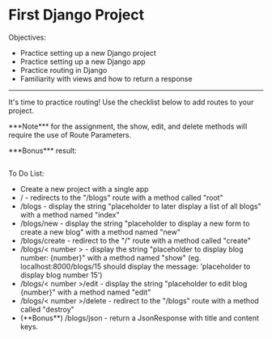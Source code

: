 <h1>First Django Project</h1>

<p>Objectives:</p>
<ul>
    <li>Practice setting up a new Django project</li>
    <li>Practice setting up a new Django app</li>
    <li>Practice routing in Django</li>
    <li>Familiarity with views and how to return a response</li>
</ul>

<hr>

<p>It's time to practice routing! Use the checklist below to add routes to your project. </p>

<p>***Note*** for the assignment, the show, edit, and delete methods will require the use of Route Parameters.</p>

<p>***Bonus*** result:</p>

<img src=""/>

<p>To Do List:</p>
<ul>
    <li>Create a new project with a single app</li>
    <li>/ - redirects to the "/blogs" route with a method called "root"</li>
    <li>/blogs - display the string "placeholder to later display a list of all blogs" with a method named "index"</li>
    <li>/blogs/new - display the string "placeholder to display a new form to create a new blog" with a method named "new"</li>
    <li>/blogs/create - redirect to the "/" route with a method called "create"</li>
    <li>/blogs/< number > - display the string "placeholder to display blog number: {number}" with a method named "show" (eg. localhost:8000/blogs/15 should display the message: 'placeholder to display blog number 15')</li>
    <li>/blogs/< number >/edit - display the string "placeholder to edit blog {number}" with a method named "edit"</li>
    <li>/blogs/< number >/delete - redirect to the "/blogs" route with a method called "destroy"</li>
    <li>(**Bonus**) /blogs/json - return a JsonResponse with title and content keys.</li>
</ul>


